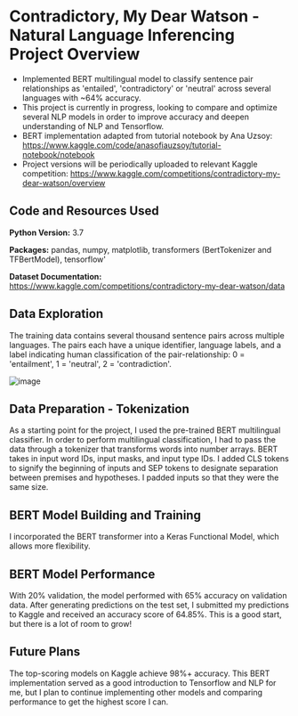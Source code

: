 # Contradictory, My Dear Watson - Natural Language Inferencing Project Overview
- Implemented BERT multilingual model to classify sentence pair relationships as 'entailed', 'contradictory' or 'neutral' across several languages with ~64% accuracy.
- This project is currently in progress, looking to compare and optimize several NLP models in order to improve accuracy and deepen understanding of NLP and Tensorflow.
- BERT implementation adapted from tutorial notebook by Ana Uzsoy: https://www.kaggle.com/code/anasofiauzsoy/tutorial-notebook/notebook
- Project versions will be periodically uploaded to relevant Kaggle competition: https://www.kaggle.com/competitions/contradictory-my-dear-watson/overview

## Code and Resources Used
**Python Version:** 3.7

**Packages:** pandas, numpy, matplotlib, transformers (BertTokenizer and TFBertModel), tensorflow'

**Dataset Documentation:** https://www.kaggle.com/competitions/contradictory-my-dear-watson/data

## Data Exploration
The training data contains several thousand sentence pairs across multiple languages. The pairs each have a unique identifier, language labels, and a label indicating human classification of the pair-relationship: 0 = 'entailment', 1 = 'neutral', 2 = 'contradiction'. 

![image](https://user-images.githubusercontent.com/97380323/177219591-34394858-6391-4820-87f8-a228edd18e47.png)

## Data Preparation - Tokenization
As a starting point for the project, I used the pre-trained BERT multilingual classifier. In order to perform multilingual classification, I had to pass the data through a tokenizer that transforms words into number arrays. BERT takes in input word IDs, input masks, and input type IDs. I added CLS tokens to signify the beginning of inputs and SEP tokens to designate separation between premises and hypotheses. I padded inputs so that they were the same size.

## BERT Model Building and Training
I incorporated the BERT transformer into a Keras Functional Model, which allows more flexibility.

## BERT Model Performance
With 20% validation, the model performed with 65% accuracy on validation data. After generating predictions on the test set, I submitted my predictions to Kaggle and received an accuracy score of 64.85%. This is a good start, but there is a lot of room to grow!

## Future Plans
The top-scoring models on Kaggle achieve 98%+ accuracy. This BERT implementation served as a good introduction to Tensorflow and NLP for me, but I plan to continue implementing other models and comparing performance to get the highest score I can.
